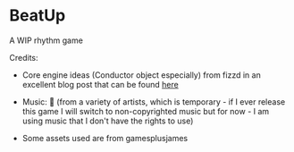 # BeatUp
A WIP rhythm game

Credits:

* Core engine ideas (Conductor object especially) from fizzd in an excellent blog post that can be found [here](http://ludumdare.com/compo/2014/09/09/an-ld48-rhythm-game-part-2/)

* Music: 👀 (from a variety of artists, which is temporary - if I ever release this game I will switch to non-copyrighted music but for now - I am using music that I don't have the rights to use)

* Some assets used are from gamesplusjames
